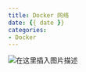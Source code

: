 ```yaml
---
title: Docker 网络
date: {{ date }}
categories:
- Docker
---
```




![在这里插入图片描述](https://img-blog.csdnimg.cn/531d5b96cbdc4d7db4c292489b56ccda.png)